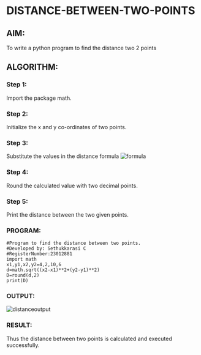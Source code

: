 # DISTANCE-BETWEEN-TWO-POINTS

## AIM:
To write a python program to find the distance two 2 points
## ALGORITHM:
### Step 1: 
Import the package math.
### Step 2: 
Initialize the x and y co-ordinates of two points.
### Step 3: 
Substitute the values in the distance formula  ![formula](https://github.com/SETHUKKARASI3006/DISTANCE-BETWEEN-TWO-POINTS/assets/144979338/ff0e102d-4adf-4291-8ca7-e354cef454e0)

### Step 4: 
Round the calculated value with two decimal points.
### Step 5: 
Print the distance between the two given points.
### PROGRAM:
 ```
 #Program to find the distance between two points.
#Developed by: Sethukkarasi C
#RegisterNumber:23012881
import math
x1,y1,x2,y2=4,2,10,6
d=math.sqrt((x2-x1)**2+(y2-y1)**2)
D=round(d,2)
print(D)
``` 


### OUTPUT:
![distanceoutput](https://github.com/SETHUKKARASI3006/DISTANCE-BETWEEN-TWO-POINTS/assets/144979338/f6e50731-1d80-44ab-b1ce-593bfeea524a)


### RESULT:
Thus the distance between two points is calculated and executed successfully.
